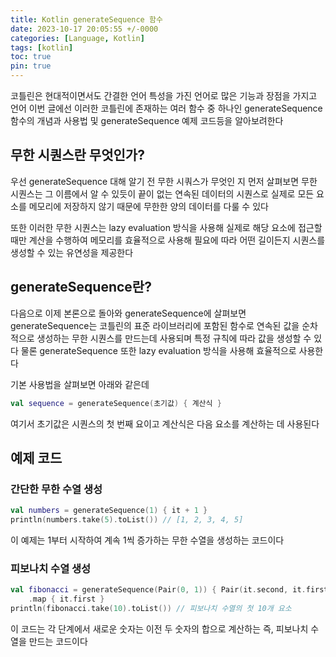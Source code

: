 ```yaml
---
title: Kotlin generateSequence 함수
date: 2023-10-17 20:05:55 +/-0000
categories: [Language, Kotlin]
tags: [kotlin]
toc: true
pin: true
---
```


코틀린은 현대적이면서도 간결한 언어 특성을 가진 언어로 많은 기능과 장점을 가지고 언어 이번 글에선 이러한 코틀린에 존재하는 여러 함수 중 하나인 generateSequence 함수의 개념과 사용법 및 generateSequence 예제 코드등을 알아보려한다

## 무한 시퀀스란 무엇인가?

우선 generateSequence 대해 알기 전 무한 시쿼스가 무엇인 지 먼저 살펴보면 
무한 시퀀스는 그 이름에서 알 수 있듯이 끝이 없는 연속된 데이터의 시퀀스로 실제로 모든 요소를 메모리에 저장하지 않기 때문에 무한한 양의 데이터를 다룰 수 있다 

또한 이러한 무한 시퀀스는 lazy evaluation 방식을 사용해 실제로 해당 요소에 접근할 때만 계산을 수행하여 메모리를 효율적으로 사용해 필요에 따라 어떤 길이든지 시퀀스를 생성할 수 있는 유연성을 제공한다

## generateSequence란?

다음으로 이제 본론으로 돌아와 generateSequence에 살펴보면 generateSequence는 코틀린의 표준 라이브러리에 포함된 함수로 연속된 값을 순차적으로 생성하는 무한 시퀀스를 만드는데 사용되며 특정 규칙에 따라 값을 생성할 수 있다 물론 generateSequence 또한 lazy evaluation 방식을 사용해 효율적으로 사용한다

기본 사용법을 살펴보면 아래와 같은데

~~~kotlin
val sequence = generateSequence(초기값) { 계산식 }
~~~

여기서 초기값은 시퀀스의 첫 번째 요이고 계산식은 다음 요소를 계산하는 데 사용된다

## 예제 코드

### 간단한 무한 수열 생성

~~~kotlin
val numbers = generateSequence(1) { it + 1 }
println(numbers.take(5).toList()) // [1, 2, 3, 4, 5]
~~~

이 예제는 1부터 시작하여 계속 1씩 증가하는 무한 수열을 생성하는 코드이다

### 피보나치 수열 생성

~~~kotlin
val fibonacci = generateSequence(Pair(0, 1)) { Pair(it.second, it.first + it.second) }
    .map { it.first }
println(fibonacci.take(10).toList()) // 피보나치 수열의 첫 10개 요소
~~~
이 코드는 각 단계에서 새로운 숫자는 이전 두 숫자의 합으로 계산하는 즉, 피보나치 수열을 만드는 코드이다

